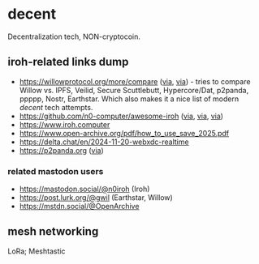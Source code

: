 # decent

Decentralization tech, NON-cryptocoin.


## iroh-related links dump

- https://willowprotocol.org/more/compare
  ([via](https://github.com/n0-computer/iroh-willow),
  [via](https://social.coop/@smallcircles/114235543072645958)) -
  tries to compare Willow vs.
  IPFS, Veilid, Secure Scuttlebutt, Hypercore/Dat,
  p2panda, ppppp, Nostr, Earthstar.
  Which also makes it a nice list
  of modern _decent_ tech attempts.
- https://github.com/n0-computer/awesome-iroh
  ([via](https://www.iroh.computer/blog/road-to-1-0),
  [via](https://news.ycombinator.com/item?id=39027630),
  [via](https://www.google.com/search?q=ipfs%20successor))
- https://www.iroh.computer
- https://www.open-archive.org/pdf/how_to_use_save_2025.pdf
- https://delta.chat/en/2024-11-20-webxdc-realtime
- https://p2panda.org
  ([via](https://github.com/p2panda/p2panda))


### related mastodon users

- https://mastodon.social/@n0iroh (Iroh)
- https://post.lurk.org/@gwil (Earthstar, Willow)
- https://mstdn.social/@OpenArchive


## mesh networking

LoRa; Meshtastic

